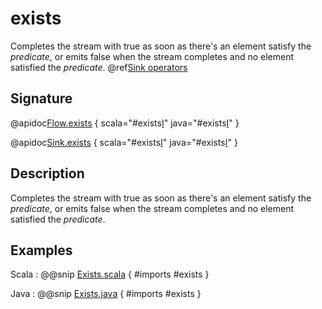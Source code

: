 # exists

Completes the stream with true as soon as there's an element satisfy the *predicate*, or emits false when the stream
completes and no element satisfied the *predicate*.
@ref[Sink operators](../index.md#sink-operators)

## Signature

@apidoc[Flow.exists](Flow$) { scala="#exists[I](p:Out%20=%3E%20Boolean)" java="#exists[I](p:org.apache.pekko.japi.function.Predicate[I])" }

@apidoc[Sink.exists](Sink$) { scala="#exists[I](p:Out%20=%3E%20Boolean)" java="#exists[I](p:org.apache.pekko.japi.function.Predicate[I])" }

## Description

Completes the stream with true as soon as there's an element satisfy the *predicate*, or emits false when the stream
completes and no element satisfied the *predicate*.

## Examples

Scala
:  @@snip [Exists.scala](/docs/src/test/scala/docs/stream/operators/sink/Exists.scala) { #imports #exists }

Java
:  @@snip [Exists.java](/docs/src/test/java/jdocs/stream/operators/sink/Exists.java) { #imports #exists }